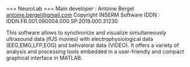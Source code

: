=== NeuroLab ===
Main developer : Antoine Bergel <antoine.bergel@gmail.com>
Copyright INSERM
Software IDDN : IDDN.FR.001.090004.000.SP.2019.000.31230

This software allows to synchronize and visualize simultaneously ultrasound data (fUS movies) with electrophysiological data (EEG,EMG,LFP,EOG) and behvaioral data (VIDEO).
It offers a variety of analysis and processing tools embedded in a user-friendly and compact graphical interface in MATLAB.